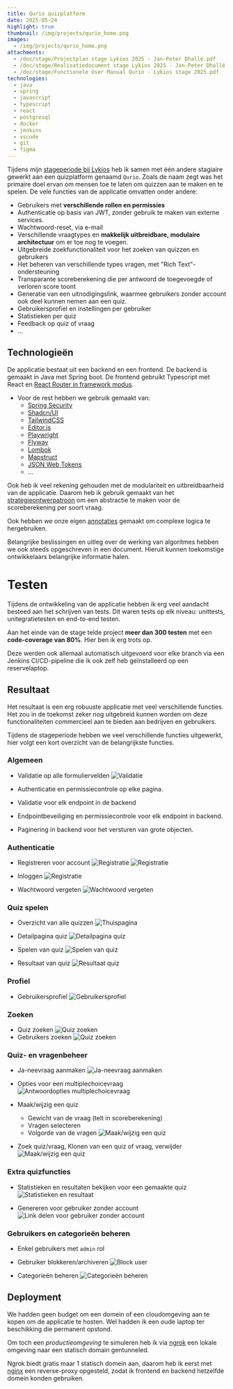 ```yaml
---
title: Qurio quizplatform
date: 2025-05-24
highlight: true
thumbnail: /img/projects/qurio_home.png
images:
  - /img/projects/qurio_home.png
attachments:
  - /doc/stage/Projectplan stage Lykios 2025 - Jan-Peter Dhallé.pdf
  - /doc/stage/Realisatiedocument stage Lykios 2025 - Jan-Peter Dhallé.pdf
  - /doc/stage/Functionele User Manual Qurio - Lykios stage 2025.pdf
technologies:
  - java
  - spring
  - javascript
  - typescript
  - react
  - postgresql
  - docker
  - jenkins
  - vscode
  - git
  - figma
---
```


Tijdens mijn [stageperiode bij Lykios](/stage) heb ik samen met één andere
stagiaire gewerkt aan een quizplatform genaamd `Qurio`. Zoals de naam zegt was
het primaire doel ervan om mensen toe te laten om quizzen aan te maken en te
spelen. De vele functies van de applicatie omvatten onder andere:

- Gebruikers met **verschillende rollen en permissies**
- Authenticatie op basis van JWT, zonder gebruik te maken van externe services.
- Wachtwoord-reset, via e-mail
- Verschillende vraagtypes en **makkelijk uitbreidbare, modulaire architectuur** om er toe nog te voegen.
- Uitgebreide zoekfunctionaliteit voor het zoeken van quizzen en gebruikers
- Het beheren van verschillende types vragen, met "Rich Text"-ondersteuning
- Transparante scoreberekening die per antwoord de toegevoegde of verloren
  score toont
- Generatie van een uitnodigingslink, waarmee gebruikers zonder account ook
  deel kunnen nemen aan een quiz.
- Gebruikersprofiel en instellingen per gebruiker
- Statistieken per quiz
- Feedback op quiz of vraag
- ...

## Technologieën

De applicatie bestaat uit een backend en een frontend. De backend is gemaakt in
Java met Spring boot. De frontend gebruikt Typescript met React en [React Router in framework modus](https://reactrouter.com/start/modes).

- Voor de rest hebben we gebruik gemaakt van:
  - [Spring Security](https://spring.io/projects/spring-security)
  - [Shadcn/UI](https://ui.shadcn.com/)
  - [TailwindCSS](https://tailwindcss.com/)
  - [Editor.js](https://editorjs.io/)
  - [Playwright](https://playwright.dev/)
  - [Flyway](https://github.com/flyway/flyway)
  - [Lombok](https://projectlombok.org/)
  - [Mapstruct](https://mapstruct.org/)
  - [JSON Web Tokens](https://en.wikipedia.org/wiki/JSON_Web_Token)
  - ...

Ook heb ik veel rekening gehouden met de modulariteit en uitbreidbaarheid van
de applicatie. Daarom heb ik gebruik gemaakt van het
[strategieontwerpatroon](https://refactoring.guru/design-patterns/strategy) om
een abstractie te maken voor de scoreberekening per soort vraag.

Ook hebben we onze eigen [annotaties](https://en.wikipedia.org/wiki/Java_annotation) gemaakt om complexe
logica te hergebruiken.

Belangrijke beslissingen en uitleg over de werking van algoritmes hebben we ook
steeds opgeschreven in een document. Hieruit kunnen toekomstige ontwikkelaars
belangrijke informatie halen.

# Testen

Tijdens de ontwikkeling van de applicatie hebben ik erg veel aandacht besteed
aan het schrijven van tests. Dit waren tests op elk niveau: unittests,
unitegratietesten en end-to-end testen.

Aan het einde van de stage telde project **meer dan 300 testen** met een
**code-coverage van 80%**. Hier ben ik erg trots op.

Deze werden ook allemaal automatisch uitgevoerd voor elke branch via een
Jenkins CI/CD-pipeline die ik ook zelf heb geïnstalleerd op een reservelaptop.

## Resultaat

Het resultaat is een erg robuuste applicatie met veel verschillende functies.
Het zou in de toekomst zeker nog uitgebreid kunnen worden om deze
functionaliteiten commercieel aan te bieden aan bedrijven en gebruikers.

Tijdens de stageperiode hebben we veel verschillende functies uitgewerkt,
hier volgt een kort overzicht van de belangrijkste functies.

### Algemeen

- Validatie op alle formuliervelden
  ![Validatie](/img/projects/qurio_validation.png)
- Authenticatie en permissiecontrole op elke pagina.

- Validatie voor elk endpoint in de backend
- Endpointbeveiliging en permissiecontrole voor elk endpoint in backend.
- Paginering in backend voor het versturen van grote objecten.

### Authenticatie

- Registreren voor account
  ![Registratie](/img/projects/qurio_register.png)
  ![Registratie](/img/projects/qurio_register.gif)

- Inloggen
  ![Registratie](/img/projects/qurio_login.gif)

- Wachtwoord vergeten
  ![Wachtwoord vergeten](/img/projects/qurio_password_reset.gif)

### Quiz spelen

- Overzicht van alle quizzen
  ![Thuispagina](/img/projects/qurio_home.png)

- Detailpagina quiz
  ![Detailpagina quiz](/img/projects/qurio_start.png)

- Spelen van quiz
  ![Spelen van quiz](/img/projects/qurio_play.png)
- Resultaat van quiz
  ![Resultaat quiz](/img/projects/qurio_result.png)

### Profiel

- Gebruikersprofiel
  ![Gebruikersprofiel](/img/projects/qurio_profile.gif)

### Zoeken

- Quiz zoeken
  ![Quiz zoeken](/img/projects/qurio_search.gif)
- Gebruikers zoeken
  ![Quiz zoeken](/img/projects/qurio_search_user.gif)

### Quiz- en vragenbeheer

- Ja-neevraag aanmaken
  ![Ja-neevraag aanmaken](/img/projects/qurio_create_question.gif)
- Opties voor een multiplechoicevraag
  ![Antwoordopties multiplechoicevraag](/img/projects/qurio_multiplechoice_answers.png)

- Maak/wijzig een quiz

  - Gewicht van de vraag (telt in scoreberekening)
  - Vragen selecteren
  - Volgorde van de vragen
    ![Maak/wijzig een quiz](/img/projects/qurio_update_quiz.gif)

- Zoek quiz/vraag, Klonen van een quiz of vraag, verwijder
  ![Maak/wijzig een quiz](/img/projects/qurio_manage.gif)

### Extra quizfuncties

- Statistieken en resultaten bekijken voor een gemaakte quiz
  ![Statistieken en resultaat](/img/projects/qurio_statistics.gif)

- Genereren voor gebruiker zonder account
  ![Link delen voor gebruiker zonder account](/img/projects/qurio_sharedlink.gif)

### Gebruikers en categorieën beheren

- Enkel gebruikers met `admin` rol
- Gebruiker blokkeren/archiveren
  ![Block user](/img/projects/qurio_archive_user.gif)

- Categorieën beheren
  ![Categorieën beheren](/img/projects/qurio_categories.gif)

## Deployment

We hadden geen budget om een domein of een cloudomgeving aan te kopen om de
applicatie te hosten. Wel hadden ik een oude laptop ter beschikking die
permanent opstond.

Om toch een _productieomgeving_ te simuleren heb ik via
[ngrok](http://ngrok.com/) een lokale omgeving naar een statisch domain
gentunneled.

Ngrok biedt gratis maar 1 statisch domein aan, daarom heb ik eerst met
[nginx](https://nginx.org/) een reverse-proxy opgesteld, zodat ik frontend en
backend hetzelfde domein konden gebruiken.
